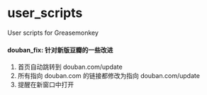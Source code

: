 user_scripts
============

User scripts for Greasemonkey

#### douban_fix: 针对新版豆瓣的一些改进

1. 首页自动跳转到 douban.com/update
2. 所有指向 douban.com 的链接都修改为指向 douban.com/update
3. 提醒在新窗口中打开
